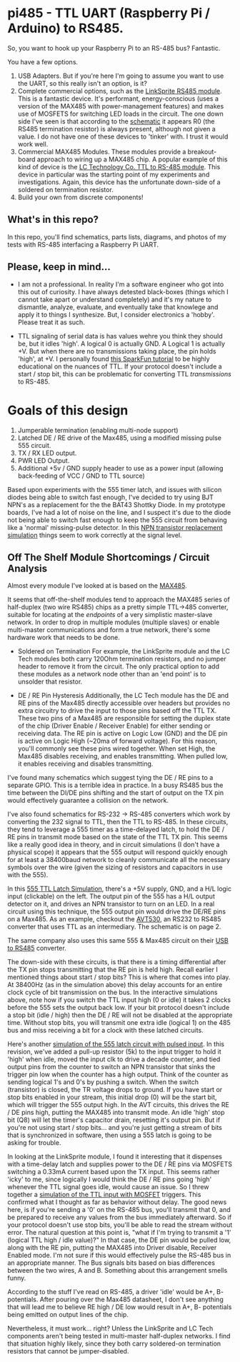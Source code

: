 # pi485 - TTL UART (Raspberry Pi / Arduino) to RS485.

So, you want to hook up your Raspberry Pi to an RS-485 bus? Fantastic.

You have a few options.
1. USB Adapters. But if you're here I'm going to assume you want to use the UART, so this really isn't an option, is it?
2. Complete commercial options, such as the [LinkSprite RS485 module](http://store.linksprite.com/rs485-gpio-shield-for-raspberry-pi-v2/).
   This is a fantastic device. It's performant, energy-conscious (uses a version of the MAX485 with power-management features) and makes
   use of MOSFETS for switching LED loads in the circuit. The one down side I've seen is that according to the 
   [schematic](https://s3.amazonaws.com/linksprite/Shields/RS485_RPI/RS485+Shield+for+RPi+B%2B.PDF) it appears R0 (the RS485 termination
   resistor) is always present, although not given a value. I do not have one of these devices to 'tinker' with. I trust it would work well.
3. Commercial MAX485 Modules. These modules provide a breakout-board approach to wiring up a MAX485 chip. A popular example of this kind of
   device is the [LC Technology Co. TTL to RS-485 module](http://www.chinalctech.com/index.php?_m=mod_product&_a=view&p_id=811). This device
   in particular was the starting point of my experiments and investigations. Again, this device has the unfortunate down-side of a soldered
   on termination resistor.
4. Build your own from discrete components!

## What's in this repo?

In this repo, you'll find schematics, parts lists, diagrams, and photos of my tests with RS-485 interfacing a Raspberry Pi UART.

## Please, keep in mind...

* I am not a professional. In reality I'm a software engineer who got into this out of curiosity. I have always detested black-boxes 
(things which I cannot take apart or understand completely) and it's my nature to dismantle, analyze, evaluate, and eventually take that 
knowlege and apply it to things I synthesize. But, I consider electronics a 'hobby'. Please treat it as such.

* TTL signaling of serial data is has values wehre you think they should be, but it idles 'high'. 
A logical 0 is actually GND. A Logical 1 is actually +V. But when there are no transmissions taking place, the pin holds 'high', at +V.
I personally found [this SparkFun tutorial](https://www.sparkfun.com/tutorials/215) to be highly educational on the nuances of TTL.
If your protocol doesn't include a start / stop bit, this can be problematic for converting TTL _transmissions_ to RS-485.

# Goals of this design

1. Jumperable termination (enabling multi-node support)
2. Latched DE / RE drive of the Max485, using a modified missing pulse 555 circuit.
3. TX / RX LED output.
4. PWR LED Output.
5. Additional +5v / GND supply header to use as a power input (allowing back-feeding of VCC / GND to TTL source)

Based upon experiments with the 555 timer latch, and issues with silicon diodes being able to switch fast enough, I've decided to try using
BJT NPN's as a replacement for the the BAT43 Shottky Diode. In my prototype boards, I've had a lot of noise on the line, and I suspect
it's due to the diode not being able to switch fast enough to keep the 555 circuit from behaving like a 'normal' missing-pulse detector.
In this [NPN transistor replacement simulation](http://tinyurl.com/z3urona) things seem to work correctly at the signal level.

## Off The Shelf Module Shortcomings / Circuit Analysis

Almost every module I've looked at is based on the [MAX485](http://datasheets.maximintegrated.com/en/ds/MAX1487-MAX491.pdf).

It seems that off-the-shelf modules tend to approach the MAX485 series of half-duplex (two wire RS485) chips as a pretty simple TTL->485 
converter, suitable for locating at the _endpoints_ of a very simplistic master-slave network. In order to drop in multiple modules 
(multiple slaves) or enable multi-master communications and form a true network, there's some hardware work that needs to be done.

* Soldered on Termination
For example, the LinkSprite module and the LC Tech modules both carry 120Ohm termination resistors, and no jumper header to remove it from
the circuit. The only practical option to add these modules as a network node other than an 'end point' is to unsolder that resistor.

* DE / RE Pin Hysteresis
Additionally, the LC Tech module has the DE and RE pins of the Max485 directly accessible over headers but provides no extra circuitry to 
drive the input to those pins based off the TTL TX. These two pins of a Max485 are responsible for setting the duplex state of the chip 
(Driver Enable / Receiver Enable) for either sending or receiving data. The RE pin is active on Logic Low (GND) and the DE pin is active on 
Logic High (~20ma of forward voltage). For this reason, you'll commonly see these pins wired together. When set High, the Max485 disables
receiving, and enables transmitting. When pulled low, it enables receiving and disables transmitting.

I've found many schematics which suggest tying the DE / RE pins to a separate GPIO. This is a terrible idea in practice. In a busy RS485 bus
the time between the DI/DE pins shifting and the start of output on the TX pin would effectively guarantee a collision on the network.

I've also found schematics for RS-232 -> RS-485 converters which work by converting the 232 signal to TTL, then the TTL to RS-485. In these
circuits, they tend to leverage a 555 timer as a time-delayed latch, to hold the DE / RE pins in transmit mode based on the state of the TTL
TX pin. This seems like a really good idea in theory, and in circuit simulations (I don't have a physical scope) it appears that the 555
output will respond quickly enough for at least a 38400baud network to cleanly communicate all the necessary symbols over the wire (given 
the sizing of resistors and capacitors in use with the 555).

In this [555 TTL Latch Simulation](http://tinyurl.com/hx6gfwh), there's a +5V supply, GND, and a H/L logic input (clickable) on the left. 
The output pin of the 555 has a H/L output detector on it, and drives an NPN transistor to turn on an LED. In a real circuit using this 
technique, the 555 output pin would drive the DE/RE pins on a Max485. As an example, checkout the 
[AVT530](http://serwis.avt.pl/manuals/AVT530.pdf), an RS232 to RS485 converter that uses TTL as an intermediary. The schematic is on page 2.

The same company also uses this same 555 & Max485 circuit on their [USB to RS485](http://serwis.avt.pl/manuals/AVT530USB.pdf) converter.

The down-side with these circuits, is that there is a timing differential after the TX pin stops transmitting that the RE pin is held high.
Recall earlier I mentioned things about start / stop bits? This is where that comes into play.
At 38400Hz (as in the simulation above) this delay accounts for an entire clock cycle of bit transmission on the bus. In the interactive 
simulations above, note how if you switch the TTL input high (0 or idle) it takes 2 clocks before the 555 sets the output back low. If your
bit protocol doesn't include a stop bit (idle / high) then the DE / RE will not be disabled at the appropriate time. Without stop bits, you 
will transmit one extra idle (logical 1) on the 485 bus and miss receiving a bit for a clock with these latched circuits.

Here's another [simulation of the 555 latch circuit with pulsed input](http://tinyurl.com/hn6zreu). In this revision, we've added a pull-up
resistor (5k) to the input trigger to hold it 'high' when idle, moved the input clk to drive a decade counter, and tied output pins from the
counter to switch an NPN transistor that sinks the trigger pin low when the counter has a high output. Think of the counter as sending 
logical 1's and 0's by pushing a switch. When the switch (transistor) is closed, the TR voltage drops to ground. If you have start or stop
bits enabled in your stream, this initial drop (0) will be the start bit, which will trigger the 555 output high. In the AVT circuits, this 
drives the RE / DE pins high, putting the MAX485 into transmit mode. An idle 'high' stop bit (Q8) will let the timer's capacitor drain, 
resetting it's output pin. But if you're not using start / stop bits... and you're just getting a stream of bits that is synchronized 
in software, then using a 555 latch is going to be asking for trouble.

In looking at the LinkSprite module, I found it interesting that it dispenses with a time-delay latch and supplies power to the DE / RE pins
via MOSFETS switching a 0.33mA current based upon the TX input. This seems rather 'icky' to me, since logically I would think the DE / RE
pins going 'high' whenever the TTL signal goes idle, would cause an issue. So I threw together a 
[simulation of the TTL input with MOSFET](http://tinyurl.com/glnvxa2) triggers. This confirmed what I thought as far as behavior without 
delay. The good news here, is if you're sending a '0' on the RS-485 bus, you'll transmit that 0, and be prepared to receive any values from
the bus immediately afterward. So if your protocol doesn't use stop bits, you'll be able to read the stream without error. The natural
question at this point is, "what if I'm trying to transmit a '1' (logical TTL high / idle value)?" In that case, the DE pin would be pulled
low, along with the RE pin, putting the MAX485 into Driver disable, Receiver Enabled mode. I'm not sure if this would effectively pulse the
RS-485 bus in an appropriate manner. The Bus signals bits based on bias differences between the two wires, A and B. Something about this
arrangement smells funny.

According to the stuff I've read on RS-485, a driver 'idle' would be A+, B- potentials. After pouring over the Max485 datasheet, I don't see
anything that will lead me to believe RE high / DE low would result in A+, B- potentials being emitted on output lines of the chip.

Nevertheless, it must work... right? Unless the LinkSprite and LC Tech components aren't being tested in multi-master half-duplex 
networks. I find that situation highly likely, since they both carry soldered-on termination resistors that cannot be jumper-disabled.

